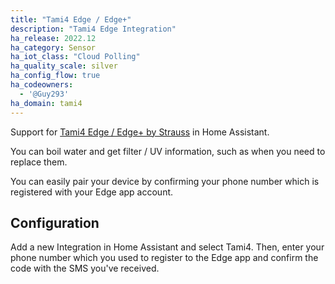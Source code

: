 ```yaml
---
title: "Tami4 Edge / Edge+"
description: "Tami4 Edge Integration"
ha_release: 2022.12
ha_category: Sensor
ha_iot_class: "Cloud Polling"
ha_quality_scale: silver
ha_config_flow: true
ha_codeowners:
  - '@Guy293'
ha_domain: tami4
---
```


Support for [Tami4 Edge / Edge+ by Strauss](https://www.tami4.co.il/tami4edge-collection) in Home Assistant.

You can boil water and get filter / UV information, such as when you need to replace them.

You can easily pair your device by confirming your phone number which is registered with your Edge app account.

## Configuration

Add a new Integration in Home Assistant and select Tami4.
Then, enter your phone number which you used to register
to the Edge app and confirm the code with the SMS you've received.

